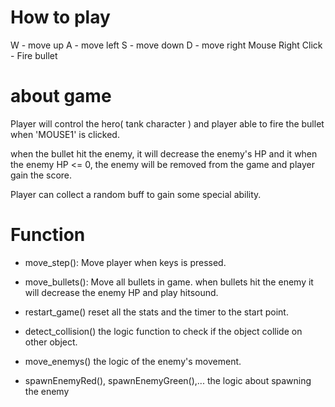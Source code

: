 # How to play

W - move up
A - move left
S - move down
D - move right
Mouse Right Click - Fire bullet

# about game
Player will control the hero( tank character ) and player able to fire the bullet when 'MOUSE1' is clicked.

when the bullet hit the enemy, it will decrease the enemy's HP and it when the enemy HP <= 0, the enemy will be removed from the game and player gain the score.

Player can collect a random buff to gain some special ability.

# Function 
- move_step():
        Move player when keys is pressed.
        
- move_bullets():
  Move all bullets in game. 
  when bullets hit the enemy it will decrease the enemy HP and play hitsound.

- restart_game()
reset all the stats and the timer to the start point.

- detect_collision()
the logic function to check if the object collide on other object.

- move_enemys()
the logic of the enemy's movement.

- spawnEnemyRed(), spawnEnemyGreen(),...
the logic about spawning the enemy







